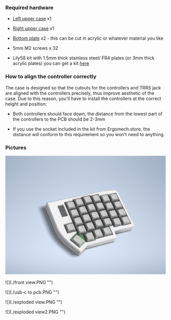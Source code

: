 
### Required hardware

- [Left upper case](https://github.com/ergomechstore/lily58-pro-fully-enclosed/blob/main/left-side-case.stl) x1

- [Right upper case](https://github.com/ergomechstore/lily58-pro-fully-enclosed/blob/main/right-side-case.stl) x1
 
- [Bottom plate](https://github.com/ergomechstore/lily58-pro-fully-enclosed/blob/main/bottom-plate.stl) x2 - this can be cut in acrylic or whatever material you like

- 5mm M2 screws x 32

- Lily58 kit with 1.5mm thick stainless steel/ FR4 plates (or 3mm thick acrylic plates) you can get a kit [here](https://ergomech.store/shop/product/lily58-3)

### How to align the controller correctly

The case is designed so that the cutouts for the controllers and TRRS jack are aligned with the controllers precisely, thus improve aesthetic of the case. Due to this reason, you'll have to install the controllers at the correct height and position:

- Both controllers should face down, the distance from the lowest part of the controllers to the PCB should be 2-3mm

- If you use the socket included in the kit from Ergomech.store, the distance will conform to this requirement so you won't need to anything.

### Pictures

![](./front.PNG "")

![](./front view.PNG "")

![](./usb-c to pcb.PNG "")

![](./exploded view.PNG "")

![](./exploded view2.PNG "")

